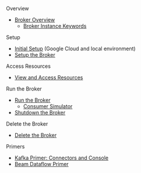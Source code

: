 Overview
- [Broker Overview](broker-overview.md)
    - [Broker Instance Keywords](broker-instance-keywords.md)

Setup
- [Initial Setup](initial-setup.md) (Google Cloud and local environment)
- [Setup the Broker](setup-broker.md)

Access Resources
- [View and Access Resources](view-resources.md)

Run the Broker
- [Run the Broker](run-broker.md)
    - [Consumer Simulator](consumer-simulator.md)
- [Shutdown the Broker](shutdown-broker.md)

Delete the Broker
- [Delete the Broker](delete-broker.md)

Primers
- [Kafka Primer: Connectors and Console](kafka-console-connect.md)
- [Beam Dataflow Primer](beam-dataflow-primer.md)
